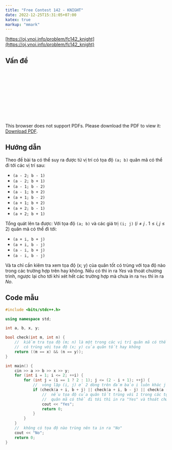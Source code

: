 ```yaml
---
title: "Free Contest 142 - KNIGHT"
date: 2022-12-25T15:31:05+07:00
katex: true
markup: "mmark"
---
```


[https://oj.vnoi.info/problem/fc142_knight](https://oj.vnoi.info/problem/fc142_knight)

## Vấn đề

<object data="https://vnoi-admin.github.io/statements/FC/FC142/knight.pdf" type="application/pdf" width="100%" height="700px">
    <embed src="https://vnoi-admin.github.io/statements/FC/FC142/knight.pdf">
        <p>This browser does not support PDFs. Please download the PDF to view it: <a href="https://vnoi-admin.github.io/statements/FC/FC142/knight.pdf">Download PDF</a>.</p>
    </embed>
</object>

## Hướng dẫn

Theo đề bài ta có thể suy ra được từ vị trí có tọa độ `(a; b)` quân mã có thể đi tới các vị trí sau:

-   `(a - 2; b - 1)`
-   `(a - 2; b + 1)`
-   `(a - 1; b - 2)`
-   `(a - 1; b + 2)`
-   `(a + 1; b - 2)`
-   `(a + 1; b + 2)`
-   `(a + 2; b - 1)`
-   `(a + 2; b + 1)`

Tổng quát lên ta được: Với tọa độ `(a; b)` và các giá trị `(i; j)` ($i \ne j$ . $1 \le i, j \le 2$) quân mã có thể đi tới:

-   `(a + i, b + j)`
-   `(a + i, b - j)`
-   `(a - i, b + j)`
-   `(a - i, b - j)`

Và ta chỉ cần kiêm tra xem tọa độ (x; y) của quân tốt có trùng với tọa độ nào trong các trường hợp trên hay không. Nếu có thì in ra $Yes$ và thoát chương trình, ngược lại cho tới khi xét hết các trường hợp mà chưa in ra `Yes` thì in ra $No$.

## Code mẫu

```cpp
#include <bits/stdc++.h>

using namespace std;

int a, b, x, y;

bool check(int m, int n) {
    //  kiểm tra tọa độ (m; n) là một trong các vị trí quân mã có thể đi tới
    //  có trùng với tọa độ (x; y) của quân tốt hay không
    return ((m == x) && (n == y));
}

int main() {
    cin >> a >> b >> x >> y;
    for (int i = 1; i <= 2; ++i) {
        for (int j = (i == 1 ? 2 : 1); j <= (2 - i + 1); ++j) {
            //  vòng lặp (i, j) ở 2 dòng trên đảm bảo i luôn khác j
            if (check(a + i, b + j) || check(a + i, b - j) || check(a - i, b + j) || check(a - i, b - j)) {
                //  nếu tọa độ của quân tốt trùng với 1 trong các tọa độ
                //  quân mã có thể đi tới thì in ra "Yes" và thoát chương trình.
                cout << "Yes";
                return 0;
            }
        }
    }
    //  không có tọa độ nào trùng nên ta in ra "No"
    cout << "No";
    return 0;
}
```
